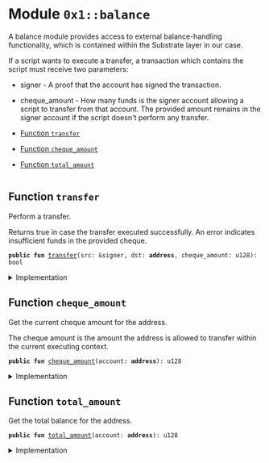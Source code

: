
<a name="0x1_balance"></a>

# Module `0x1::balance`

A balance module provides access to external balance-handling functionality,
which is contained within the Substrate layer in our case.

If a script wants to execute a transfer, a transaction which contains the script must receive two parameters:
- signer - A proof that the account has signed the transaction.
- cheque_amount - How many funds is the signer account allowing a script to transfer from that account.
The provided amount remains in the signer account if the script doesn't perform any transfer.


-  [Function `transfer`](#0x1_balance_transfer)
-  [Function `cheque_amount`](#0x1_balance_cheque_amount)
-  [Function `total_amount`](#0x1_balance_total_amount)


<pre><code></code></pre>



<a name="0x1_balance_transfer"></a>

## Function `transfer`

Perform a transfer.

Returns true in case the transfer executed successfully.
An error indicates insufficient funds in the provided cheque.


<pre><code><b>public</b> <b>fun</b> <a href="balance.md#0x1_balance_transfer">transfer</a>(src: &signer, dst: <b>address</b>, cheque_amount: u128): bool
</code></pre>



<details>
<summary>Implementation</summary>


<pre><code><b>native</b> <b>public</b> <b>fun</b> <a href="balance.md#0x1_balance_transfer">transfer</a>(src: &signer, dst: <b>address</b>, cheque_amount: u128): bool;
</code></pre>



</details>

<a name="0x1_balance_cheque_amount"></a>

## Function `cheque_amount`

Get the current cheque amount for the address.

The cheque amount is the amount the address is allowed to transfer within the current executing context.


<pre><code><b>public</b> <b>fun</b> <a href="balance.md#0x1_balance_cheque_amount">cheque_amount</a>(account: <b>address</b>): u128
</code></pre>



<details>
<summary>Implementation</summary>


<pre><code><b>native</b> <b>public</b> <b>fun</b> <a href="balance.md#0x1_balance_cheque_amount">cheque_amount</a>(account: <b>address</b>): u128;
</code></pre>



</details>

<a name="0x1_balance_total_amount"></a>

## Function `total_amount`

Get the total balance for the address.


<pre><code><b>public</b> <b>fun</b> <a href="balance.md#0x1_balance_total_amount">total_amount</a>(account: <b>address</b>): u128
</code></pre>



<details>
<summary>Implementation</summary>


<pre><code><b>native</b> <b>public</b> <b>fun</b> <a href="balance.md#0x1_balance_total_amount">total_amount</a>(account: <b>address</b>): u128;
</code></pre>



</details>
